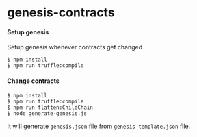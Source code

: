 # genesis-contracts

#### Setup genesis

Setup genesis whenever contracts get changed

```
$ npm install
$ npm run truffle:compile
```

#### Change contracts

```
$ npm install
$ npm run truffle:compile
$ npm run flatten:ChildChain
$ node generate-genesis.js
```

It will generate `genesis.json` file from `genesis-template.json` file.
